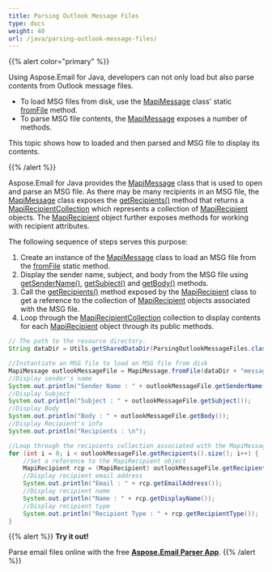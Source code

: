 ```yaml
---
title: Parsing Outlook Message Files
type: docs
weight: 40
url: /java/parsing-outlook-message-files/
---
```


{{% alert color="primary" %}} 

Using Aspose.Email for Java, developers can not only load but also parse contents from Outlook message files.

- To load MSG files from disk, use the [MapiMessage](https://apireference.aspose.com/java/email/com.aspose.email/MapiMessage) class' static [fromFile](https://apireference.aspose.com/java/email/com.aspose.email/MapiMessage#fromFile\(java.lang.String\)) method.
- To parse MSG file contents, the [MapiMessage](https://apireference.aspose.com/java/email/com.aspose.email/MapiMessage) exposes a number of methods.

This topic shows how to loaded and then parsed and MSG file to display its contents.

{{% /alert %}} 

Aspose.Email for Java provides the [MapiMessage](https://apireference.aspose.com/java/email/com.aspose.email/MapiMessage) class that is used to open and parse an MSG file. As there may be many recipients in an MSG file, the [MapiMessage](https://apireference.aspose.com/java/email/com.aspose.email/MapiMessage) class exposes the [getRecipients()](https://apireference.aspose.com/java/email/com.aspose.email/MapiMessageItemBase#getRecipients\(\)) method that returns a [MapiRecipientCollection](https://apireference.aspose.com/java/email/com.aspose.email/MapiRecipientCollection) which represents a collection of [MapiRecipient](https://apireference.aspose.com/java/email/com.aspose.email/MapiRecipient) objects. The [MapiRecipient](https://apireference.aspose.com/java/email/com.aspose.email/MapiRecipient) object further exposes methods for working with recipient attributes.

The following sequence of steps serves this purpose:

1. Create an instance of the [MapiMessage](https://apireference.aspose.com/java/email/com.aspose.email/MapiMessage) class to load an MSG file from the [fromFile](https://apireference.aspose.com/java/email/com.aspose.email/MapiMessage#fromFile\(java.lang.String\)) static method.
1. Display the sender name, subject, and body from the MSG file using [getSenderName()](https://apireference.aspose.com/java/email/com.aspose.email/MapiMessage#getSenderName\(\)), [getSubject()](https://apireference.aspose.com/java/email/com.aspose.email/MapiMessageItemBase#getSubject\(\)) and [getBody()](https://apireference.aspose.com/java/email/com.aspose.email/MapiMessage#getBody\(\)) methods.
1. Call the [getRecipients()](https://apireference.aspose.com/java/email/com.aspose.email/MapiMessageItemBase#getRecipients\(\)) method exposed by the [MapiRecipient](https://apireference.aspose.com/java/email/com.aspose.email/MapiRecipient) class to get a reference to the collection of [MapiRecipient](https://apireference.aspose.com/java/email/com.aspose.email/MapiRecipient) objects associated with the MSG file.
1. Loop through the [MapiRecipientCollection](https://apireference.aspose.com/java/email/com.aspose.email/MapiRecipientCollection) collection to display contents for each [MapiRecipient](https://apireference.aspose.com/java/email/com.aspose.email/MapiRecipient) object through its public methods.



```java
// The path to the resource directory.
String dataDir = Utils.getSharedDataDir(ParsingOutlookMessageFiles.class) + "outlook/";

//Instantiate an MSG file to load an MSG file from disk
MapiMessage outlookMessageFile = MapiMessage.fromFile(dataDir + "message.msg");
//Display sender's name
System.out.println("Sender Name : " + outlookMessageFile.getSenderName());
//Display Subject
System.out.println("Subject : " + outlookMessageFile.getSubject());
//Display Body
System.out.println("Body : " + outlookMessageFile.getBody());
//Display Recipient's info
System.out.println("Recipients : \n");

//Loop through the recipients collection associated with the MapiMessage object
for (int i = 0; i < outlookMessageFile.getRecipients().size(); i++) {
	//Set a reference to the MapiRecipient object
	MapiRecipient rcp = (MapiRecipient) outlookMessageFile.getRecipients().get_Item(i);
	//Display recipient email address
	System.out.println("Email : " + rcp.getEmailAddress());
	//Display recipient name
	System.out.println("Name : " + rcp.getDisplayName());
	//Display recipient type
	System.out.println("Recipient Type : " + rcp.getRecipientType());
}
```

{{% alert %}}
**Try it out!**

Parse email files online with the free [**Aspose.Email Parser App**](https://products.aspose.app/email/parser).
{{% /alert %}}
